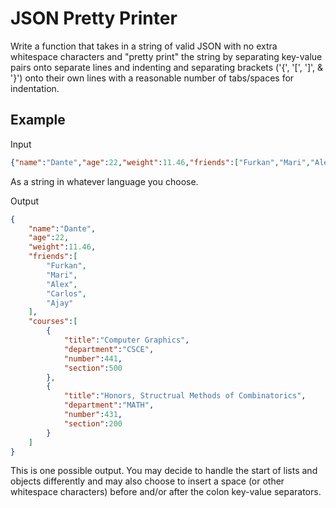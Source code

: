 # JSON Pretty Printer
Write a function that takes in a string of valid JSON with no extra whitespace characters and "pretty print" the string by separating key-value pairs onto separate lines and indenting and separating brackets ('{', '[', ']', & '}') onto their own lines with a reasonable number of tabs/spaces for indentation.

## Example
Input
```json
{"name":"Dante","age":22,"weight":11.46,"friends":["Furkan","Mari","Alex","Carlos","Ajay"],"courses":[{"title":"Computer Graphics","department":"CSCE","number":441,"section":500},{"title":"Honors, Structrual Methods of Combinatorics","department":"MATH","number":431,"section":200}]}
```
As a string in whatever language you choose.

Output
```json
{
    "name":"Dante",
    "age":22,
    "weight":11.46,
    "friends":[
        "Furkan",
        "Mari",
        "Alex",
        "Carlos",
        "Ajay"
    ],
    "courses":[
        {
            "title":"Computer Graphics",
            "department":"CSCE",
            "number":441,
            "section":500
        },
        {
            "title":"Honors, Structrual Methods of Combinatorics",
            "department":"MATH",
            "number":431,
            "section":200
        }
    ]
}
```
This is one possible output. You may decide to handle the start of lists and objects differently and may also choose to insert a space (or other whitespace characters) before and/or after the colon key-value separators.